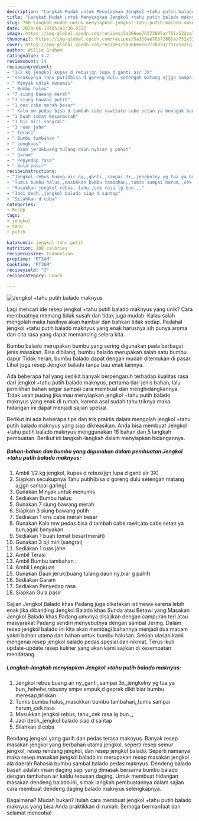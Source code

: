 ```yaml
---
description: "Langkah Mudah untuk Menyiapkan Jengkol +tahu putih balado maknyus yang Menggugah Selera"
title: "Langkah Mudah untuk Menyiapkan Jengkol +tahu putih balado maknyus yang Menggugah Selera"
slug: 768-langkah-mudah-untuk-menyiapkan-jengkol-tahu-putih-balado-maknyus-yang-menggugah-selera
date: 2020-06-18T05:43:36.532Z
image: https://img-global.cpcdn.com/recipes/5a366ee76373885a/751x532cq70/jengkol-tahu-putih-balado-maknyus-foto-resep-utama.jpg
thumbnail: https://img-global.cpcdn.com/recipes/5a366ee76373885a/751x532cq70/jengkol-tahu-putih-balado-maknyus-foto-resep-utama.jpg
cover: https://img-global.cpcdn.com/recipes/5a366ee76373885a/751x532cq70/jengkol-tahu-putih-balado-maknyus-foto-resep-utama.jpg
author: Willie Graham
ratingvalue: 4.2
reviewcount: 14
recipeingredient:
- "1/2 kg jengkol kupas d rebusjgn lupa d ganti air 3X"
- "secukupnya Tahu putihbisa d goreng dulu setengah matang ajjgn sampai garing"
- " Minyak untuk menumis"
- " Bumbu halus"
- "7 siung bawang merah"
- "3 siung bawang putih"
- "1 ons cabe merah besar"
- " Kalo mw pedas bisa d tambah cabe rawitato cabe setan ya bunagak banyakan"
- "1 buah tomat besarmerah"
- "3 bji miri sangrai"
- "1 ruas jahe"
- " Terasi"
- " Bumbu tambahan "
- " Lengkuas"
- " Daun jerukbuang tulang daun nybiar g pahit"
- " Garam"
- " Penyedap rasa"
- " Gula pasir"
recipeinstructions:
- "Jengkol rebus buang air ny,,ganti,,sampai 3x,,jengkolny yg tua ya bun,,hehehe,rebusny smpe empuk,d geprek dikit biar bumbu meresap,tiriskan"
- "Tumis bumbu halus,,masukkan bumbu tambahan,,tumis sampai harum,,cek rasa"
- "Masukkan jengkol rebus, tahu,,cek rasa lg bun.,,"
- "Jadi dech,,jengkol balado siap d santap"
- "Silahkan d coba"
categories:
- Resep
tags:
- jengkol
- tahu
- putih

katakunci: jengkol tahu putih 
nutrition: 188 calories
recipecuisine: Indonesian
preptime: "PT34M"
cooktime: "PT36M"
recipeyield: "3"
recipecategory: Lunch

---
```



![Jengkol +tahu putih balado maknyus](https://img-global.cpcdn.com/recipes/5a366ee76373885a/751x532cq70/jengkol-tahu-putih-balado-maknyus-foto-resep-utama.jpg)

Lagi mencari ide resep jengkol +tahu putih balado maknyus yang unik? Cara membuatnya memang tidak susah dan tidak juga mudah. Kalau salah mengolah maka hasilnya akan hambar dan bahkan tidak sedap. Padahal jengkol +tahu putih balado maknyus yang enak harusnya sih punya aroma dan cita rasa yang dapat memancing selera kita.

Bumbu balado merupakan bumbu yang sering digunakan pada berbagai jenis masakan. Bisa dibilang, bumbu balado merupakan salah satu bumbu dapur Tidak heran, bumbu balado dapat dengan mudah ditemukan di pasar. Lihat juga resep Jengkol balado tanpa bau enak lainnya.

Ada beberapa hal yang sedikit banyak berpengaruh terhadap kualitas rasa dari jengkol +tahu putih balado maknyus, pertama dari jenis bahan, lalu pemilihan bahan segar sampai cara membuat dan menghidangkannya. Tidak usah pusing jika mau menyiapkan jengkol +tahu putih balado maknyus yang enak di rumah, karena asal sudah tahu triknya maka hidangan ini dapat menjadi sajian spesial.


Berikut ini ada beberapa tips dan trik praktis dalam mengolah jengkol +tahu putih balado maknyus yang siap dikreasikan. Anda bisa membuat Jengkol +tahu putih balado maknyus menggunakan 18 bahan dan 5 langkah pembuatan. Berikut ini langkah-langkah dalam menyiapkan hidangannya.

<!--inarticleads1-->

##### Bahan-bahan dan bumbu yang digunakan dalam pembuatan Jengkol +tahu putih balado maknyus:

1. Ambil 1/2 kg jengkol, kupas d rebus(jgn lupa d ganti air 3X)
1. Siapkan secukupnya Tahu putih(bisa d goreng dulu setengah matang aj,jgn sampai garing)
1. Gunakan  Minyak untuk menumis
1. Sediakan  Bumbu halus:
1. Gunakan 7 siung bawang merah
1. Siapkan 3 siung bawang putih
1. Sediakan 1 ons cabe merah besar
1. Gunakan  Kalo mw pedas bisa d tambah cabe rawit,ato cabe setan ya bun,agak banyakan
1. Sediakan 1 buah tomat besar(merah)
1. Gunakan 3 bji miri (sangrai)
1. Sediakan 1 ruas jahe
1. Ambil  Terasi
1. Ambil  Bumbu tambahan :
1. Ambil  Lengkuas
1. Gunakan  Daun jeruk(buang tulang daun ny,biar g pahit)
1. Sediakan  Garam
1. Sediakan  Penyedap rasa
1. Siapkan  Gula pasir


Sajian Jengkol Balado khas Padang juga dikatakan istimewa karena lebih enak jika dibanding Jengkol Balado khas Sunda atau Betawi yang Masakan Jengkol Balado khas Padang umunya disajikan dengan campuran teri atau masyarakat Padang sendiri menyebutnya dengan sambal Jering. Dalam resep jengkol balado ini kita akan membagi bahannya menjadi dua macam yakni bahan utama dan bahan untuk bumbu halusan. Sekian ulasan kami mengenai resep jengkol balado pedas spesial dan nikmat. Terus ikuti update-update resep kuliner yang akan kami sajikan di kesempatan mendatang. 

<!--inarticleads2-->

##### Langkah-langkah menyiapkan Jengkol +tahu putih balado maknyus:

1. Jengkol rebus buang air ny,,ganti,,sampai 3x,,jengkolny yg tua ya bun,,hehehe,rebusny smpe empuk,d geprek dikit biar bumbu meresap,tiriskan
1. Tumis bumbu halus,,masukkan bumbu tambahan,,tumis sampai harum,,cek rasa
1. Masukkan jengkol rebus, tahu,,cek rasa lg bun.,,
1. Jadi dech,,jengkol balado siap d santap
1. Silahkan d coba


Rendang jengkol yang gurih dan pedas terasa maknyus. Banyak resep masakan jengkol yang berbahan utama jengkol, seperti resep semur jengkol, resep rendang jengkol, dan resep jengkol balado. Seperti namanya maka resep masakan jengkol balado ini merupakan resep masakan jengkol ala daerah Rahasia bumbu sambal balado pedas maknyus. Dendeng balado basah adalah irisan daging sapi yang dimasak bersama bumbu balado dengan tambahan air kaldu rebusan daging. Untuk membuat hidangan masakan dendeng balado ini, simak langkah pembuatannya dalam sajian cara membuat dendeng daging balado maknyus selengkapnya. 

Bagaimana? Mudah bukan? Itulah cara membuat jengkol +tahu putih balado maknyus yang bisa Anda praktikkan di rumah. Semoga bermanfaat dan selamat mencoba!
